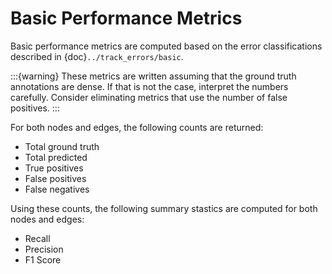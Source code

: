 # Basic Performance Metrics

Basic performance metrics are computed based on the error classifications described in {doc}`../track_errors/basic`.

:::{warning}
These metrics are written assuming that the ground truth annotations are dense. If that is not the case, interpret the numbers carefully. Consider eliminating metrics that use the number of false positives.
:::

For both nodes and edges, the following counts are returned:

- Total ground truth
- Total predicted
- True positives
- False positives
- False negatives

Using these counts, the following summary stastics are computed for both nodes and edges:

- Recall
- Precision
- F1 Score
